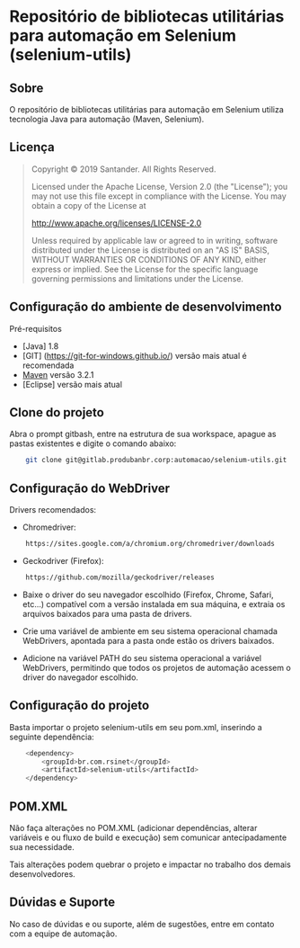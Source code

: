 # Repositório de bibliotecas utilitárias para automação em Selenium (selenium-utils)

## Sobre
O repositório de bibliotecas utilitárias para automação em Selenium utiliza tecnologia Java para automação (Maven, Selenium).

## Licença

> Copyright © 2019 Santander. All Rights Reserved.
>
> Licensed under the Apache License, Version 2.0 (the "License"); you may not use this file except in compliance with the License.
> You may obtain a copy of the License at
>
>    http://www.apache.org/licenses/LICENSE-2.0
>
>Unless required by applicable law or agreed to in writing, software distributed under the License is distributed on an "AS IS" BASIS,
>WITHOUT WARRANTIES OR CONDITIONS OF ANY KIND, either express or implied. See the License for the specific language governing permissions and limitations under the License.


## Configuração do ambiente de desenvolvimento

Pré-requisitos

* [Java] 1.8
* [GIT] (https://git-for-windows.github.io/) versão mais atual é recomendada
* [Maven](http://pow.cx/) versão 3.2.1
* [Eclipse] versão mais atual

## Clone do projeto

Abra o prompt gitbash, entre na estrutura de sua workspace, apague as pastas existentes e digite o comando abaixo:

```sh
	git clone git@gitlab.produbanbr.corp:automacao/selenium-utils.git
```

## Configuração do WebDriver

Drivers recomendados:

* Chromedriver:

```sh
    https://sites.google.com/a/chromium.org/chromedriver/downloads
```
* Geckodriver (Firefox):

```sh
    https://github.com/mozilla/geckodriver/releases
```

* Baixe o driver do seu navegador escolhido (Firefox, Chrome, Safari, etc...) compatível com a versão instalada em sua máquina, e extraia os arquivos baixados para uma pasta de drivers.

* Crie uma variável de ambiente em seu sistema operacional chamada WebDrivers, apontada para a pasta onde estão os drivers baixados.

* Adicione na variável PATH do seu sistema operacional a variável WebDrivers, permitindo que todos os projetos de automação acessem o driver do navegador escolhido.

## Configuração do projeto

Basta importar o projeto selenium-utils em seu pom.xml, inserindo a seguinte dependência:

```sh
    <dependency>
		<groupId>br.com.rsinet</groupId>
		<artifactId>selenium-utils</artifactId>
	</dependency>
```

## POM.XML

Não faça alterações no POM.XML (adicionar dependências, alterar variáveis e ou fluxo de build e execução) sem comunicar antecipadamente sua necessidade. 

Tais alterações podem quebrar o projeto e impactar no trabalho dos demais desenvolvedores. 


## Dúvidas e Suporte

No caso de dúvidas e ou suporte, além de sugestões, entre em contato com a equipe de automação.
